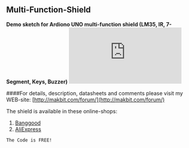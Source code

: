 ## Multi-Function-Shield
**Demo sketch for Ardiono UNO multi-function shield (LM35, IR, 7-Segment, Keys, Buzzer)**
![Shield image](http://makbit.com/forum/download/file.php?id=77)

####For details, description, datasheets and comments please visit my WEB-site: [http://makbit.com/forum/](http://makbit.com/forum/)

The shield is available in these online-shops:
1. [Banggood](http://www.banggood.com/ru/4-Digital-Multi-function-Shield-Expansion-Board-For-Arduino-p-964549.html)
2. [AliExpress](http://aliexpress.com/wholesale?SearchText=multi-function+shield&origin=y&catId=0&initiative_id=)

```
The Code is FREE!
```
